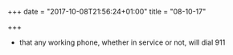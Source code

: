+++
date = "2017-10-08T21:56:24+01:00"
title = "08-10-17"

+++

* that any working phone, whether in service or not, will dial 911
